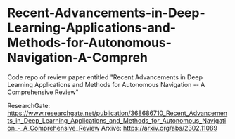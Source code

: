# Recent-Advancements-in-Deep-Learning-Applications-and-Methods-for-Autonomous-Navigation-A-Compreh
Code repo of review paper entitled "Recent Advancements in Deep Learning Applications and Methods for Autonomous Navigation -- A Comprehensive Review"


ResearchGate: https://www.researchgate.net/publication/368686710_Recent_Advancements_in_Deep_Learning_Applications_and_Methods_for_Autonomous_Navigation_-_A_Comprehensive_Review
Arxive: https://arxiv.org/abs/2302.11089
